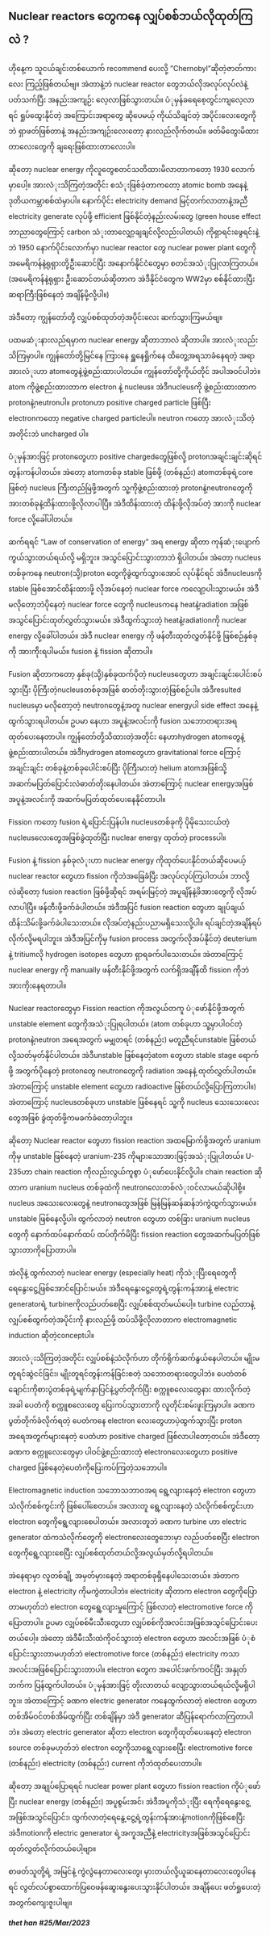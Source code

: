 
## **Nuclear reactors** **တွေကနေ လျှပ်စစ်ဘယ်လိုထုတ်ကြလဲ** **?**
  

ဟိုနေ့က  သူငယ်ချင်းတစ်ယောက် recommend ပေးလို့ ”Chernobyl”ဆိုတဲ့ဇာတ်ကားလေး  ကြည့်ဖြစ်တယ်ဗျ။  အဲတာနဲ့ဘဲ nuclear reactor တွေဘယ်လိုအလုပ်လုပ်လဲနဲ့ပတ်သက်ပြီး  အနည်းအကျဉ်း  လေ့လာဖြစ်သွားတယ်။  ပံုမှန်ခရေစေ့တွင်းကျလေ့လာရင်  ရှုပ်ထွေးနိုင်တဲ့  အကြောင်းအရာတွေ  ဆိုပေမယ့်  ကိုယ်သိချင်တဲ့  အပိုင်းလေးတွေကိုဘဲ  ရှာဖတ်ဖြစ်တာနဲ့  အနည်းအကျဉ်းလေးတော့  နားလည်လိုက်တယ်။  ဖတ်မိတွေးမိထားတာလေးတွေကို  ချရေးဖြစ်ထားတာလေးပါ။

  

ဆိုတော့ nuclear energy ကိုလူတွေစတင်သတိထားမိလာတာကတော့ 1930 လောက်မှာပေါ့။  အားလံုးသိကြတဲ့အတိုင်း  စသံုးဖြစ်ခဲ့တာကတော့ atomic bomb အနေနဲ့  ဒုတိယကမ္ဘာစစ်ထဲမှာပါ။  နောက်ပိုင်း electricity demand မြင့်တက်လာတာနဲ့အညီ electricity generate လုပ်ဖို့ efficient ဖြစ်နိုင်တဲ့နည်းလမ်းတွေ (green house effect ဘာညာတွေကြောင့် carbon သံုးတာလျှော့ချချင်လို့လည်းပါတယ်) ကိုရှာရင်းဖွေရင်းနဲ့ဘဲ 1950 နောက်ပိုင်းလောက်မှာ nuclear reactor တွေ nuclear power plant တွေကို  အမေရိကန်နဲ့ရုရှားတို့ဦးဆောင်ပြီး  အနောက်နိုင်ငံတွေမှာ  စတင်အသံုးပြုလာကြတယ်။  (အမေရိကန်နဲ့ရုရှား  ဦးဆောင်တယ်ဆိုတာက  အဲဒီနိုင်ငံတွေက WW2မှာ  စစ်နိုင်ထားပြီး  ဆရာကြီးဖြစ်နေတဲ့  အချိန်မို့လို့ပါ။)

  

အဲဒီတော့  ကျွန်တော်တို့  လျှပ်စစ်ထုတ်တဲ့အပိုင်းလေး  ဆက်သွားကြမယ်ဗျ။

  

ပထမဆံုးနားလည်ရမှာက nuclear energy ဆိုတာဘာလဲ  ဆိုတာပါ။  အားလံုးလည်းသိကြမှာပါ။  ကျွန်တော်တို့မြင်နေ  ကြားနေ  ရှူနေရှိုက်နေ  ထိတွေ့အရသာခံနေရတဲ့  အရာအားလံုးဟာ atomတွေနဲ့ဖွဲ့စည်းထားပါတယ်။  ကျွန်တော်တို့ကိုယ်တိုင်  အပါအဝင်ပါဘဲ။ atom ကိုဖွဲ့စည်းထားတာက electron နဲ့ nucleus။  အဲဒီnucleusကို  ဖွဲ့စည်းထားတာက protonနဲ့neutronပါ။ protonဟာ positive charged particle ဖြစ်ပြီး electronကတော့ negative charged particleပါ။ neutron ကတော့  အားလံုးသိတဲ့အတိုင်းဘဲ uncharged ပါ။

  

ပံုမှန်အားဖြင့် protonတွေဟာ positive chargedတွေဖြစ်လို့ protonအချင်းချင်းဆိုရင်  တွန်းကန်ပါတယ်။  အဲတော့ atomတစ်ခု stable ဖြစ်ဖို့ (တစ်နည်း) atomတစ်ခုရဲ့core ဖြစ်တဲ့ nucleus ကြီးတည်မြဲဖို့အတွက်  သူ့ကိုဖွဲ့စည်းထားတဲ့ protonနဲ့neutronတွေကို  အားတစ်ခုနဲ့ထိန်းထားဖို့လိုလာပါပြီ။  အဲဒီထိန်းထားတဲ့ ထိန်းဖို့လိုအပ်တဲ့ အားကို nuclear force လို့ခေါ်ပါတယ်။

  

ဆက်ရရင် “Law of conservation of energy” အရ energy ဆိုတာ  ကုန်ဆံုးပျောက်ကွယ်သွားတယ်ရယ်လို့  မရှိဘူး။  အသွင်ပြောင်းသွားတာဘဲ  ရှိပါတယ်။  အဲတော့ nucleus တစ်ခုကနေ neutron(သို့)proton တွေကိုခွဲထွက်သွားအောင်  လုပ်နိုင်ရင်  အဲဒီnucleusကို stable ဖြစ်အောင်ထိန်းထားဖို့  လိုအပ်နေတဲ့ nuclear force ကလျော့ပါးသွားမယ်။  အဲဒီမလိုတော့ဘဲပိုနေတဲ့ nuclear force တွေကို nucleusကနေ heatနဲ့radiation အဖြစ်အသွင်ပြောင်းထုတ်လွှတ်သွားမယ်။  အဲဒီထွက်သွားတဲ့ heatနဲ့radiationကို nuclear energy လို့ခေါ်ပါတယ်။  အဲဒီ nuclear energy ကို  ဖန်တီးထုတ်လွှတ်နိုင်ဖို့  ဖြစ်စဉ်နှစ်ခုကို  အားက်ိုးရပါမယ်။ fusion နဲ့ fission ဆိုတာပါ။

  

Fusion ဆိုတာကတော့  နှစ်ခု(သို့)နှစ်ခုထက်ပိုတဲ့ nucleusတွေဟာ  အချင်းချင်းပေါင်းစပ်သွားပြီး  ပိုကြီးတဲ့nucleusတစ်ခုအဖြစ်  ဓာတ်တိုးသွားတဲ့ဖြစ်စဉ်ပါ။  အဲဒီresulted nucleusမှာ  မလိုတော့တဲ့ neutronတွေနဲ့အတူ nuclear energyပါ side effect အနေနဲ့ထွက်သွားရပါတယ်။  ဥပမာ  နေဟာ  အပူနဲ့အလင်းကို fusion သဘောတရားအရ  ထုတ်ပေးနေတာပါ။  ကျွန်တော်တို့သိထားတဲ့အတိုင်း  နေဟာhydrogen atomတွေနဲ့ဖွဲ့စည်းထားပါတယ်။  အဲဒီhydrogen atomတွေဟာ gravitational force ကြောင့်အချင်းချင်း  တစ်ခုနဲ့တစ်ခုပေါင်းစပ်ပြီး  ပိုကြီးမားတဲ့ helium atomအဖြစ်သို့  အဆက်မပြတ်ပြောင်းလဲဓာတ်တိုးနေပါတယ်။  အဲတာကြောင့် nuclear energyအဖြစ်  အပူနဲ့အလင်းကို  အဆက်မပြတ်ထုတ်ပေးနေနိုင်တာပါ။

  

Fission ကတော့ fusion ရဲ့ပြောင်းပြန်ပါ။ nucleusတစ်ခုကို  ပိုမိုသေးငယ်တဲ့ nucleusလေးတွေအဖြစ်ခွဲထုတ်ပြီး nuclear energy ထုတ်တဲ့ processပါ။

  

Fusion နဲ့ fission နှစ်ခုလံုးဟာ nuclear energy ကိုထုတ်ပေးနိုင်တယ်ဆိုပေမယ့် nuclear reactor တွေဟာ fission ကိုဘဲအခြေခံပြီး  အလုပ်လုပ်ကြပါတယ်။  ဘာလို့လဲဆိုတော့ fusion reaction ဖြစ်ဖို့ဆိုရင်  အရမ်းမြင့်တဲ့  အပူချိန်နဲ့ဖိအားတွေကို  လိုအပ်လာပါပြီ။  ဖန်တီးဖို့ခက်ခဲပါတယ်။  အဲဒီအပြင် fusion reaction တွေဟာ  ချုပ်ချယ်ထိန်းသိမ်းဖို့ခက်ခဲပါသေးတယ်။  လိုအပ်တဲ့နည်းပညာမရှိသေးလို့ပါ။  ရပ်ချင်တဲ့အချိန်ရပ်လိုက်လို့မရပါဘူး။  အဲဒီအပြင်ကိုမှ fusion process အတွက်လိုအပ်နိုင်တဲ့ deuterium နဲ့ tritiumလို hydrogen isotopes တွေဟာ  ရှာရခက်ပါသေးတယ်။  အဲတာကြောင့် nuclear energy ကို manually ဖန်တီးနိုင်ဖို့အတွက်  လက်ရှိအချိိန်ထိ fission ကိုဘဲအားကိုးနေရတာပါ။

  

Nuclear reactorတွေမှာ Fission reaction ကိုအလွယ်တကူ  ပံုဖော်နိုင်ဖို့အတွက် unstable element တွေကိုအသံုးပြုရပါတယ်။ (atom တစ်ခုဟာ  သူ့မှာပါဝင်တဲ့ protonနဲ့neutron အရေအတွက်  မမျှတရင် (တစ်နည်း) မတူညီရင်unstable ဖြစ်တယ်လို့သတ်မှတ်နိုင်ပါတယ်။  အဲဒီunstable ဖြစ်နေတဲ့atom တွေဟာ stable stage ရောက်ဖို့  အတွက်ပိုနေတဲ့ protonတွေ neutronတွေကို radiation အနေနဲ့  ထုတ်လွှတ်ပါတယ်။  အဲတာကြောင့် unstable element တွေဟာ radioactive ဖြစ်တယ်လို့ပြောကြတာပါ။) အဲတာကြောင့် nucleusတစ်ခုဟာ unstable ဖြစ်နေရင်  သူ့ကို nucleus သေးသေးလေးတွေအဖြစ်  ခွဲထုတ်ဖို့ကမခက်ခဲတော့ပါဘူး။

  

ဆိုတော့ Nuclear reactor တွေဟာ fission reaction အထမြောက်ဖို့အတွက် uranium ကိုမှ unstable ဖြစ်နေတဲ့ uranium-235 ကိုများသောအားဖြင့်အသံုးပြုပါတယ်။ U-235ဟာ chain reaction ကိုလည်းလွယ်ကူစွာ  ပံုဖော်ပေးနိုင်လို့ပါ။ chain reaction ဆိုတာက uranium nucleus တစ်ခုထဲကို neutronလေးတစ်လံုးဝင်လာမယ်ဆိုပါစို့။ nucleus အသေးလေးတွေနဲ့ neutronတွေအဖြစ်  မြန်မြန်ဆန်ဆန်ဘဲကွဲထွက်သွားမယ်။ unstable ဖြစ်နေလို့ပါ။  ထွက်လာတဲ့ neutron တွေဟာ  တစ်ခြား uranium nucleus တွေကို  နောက်ထပ်နောက်ထပ်  ထပ်တိုက်မိပြီး fission reaction တွေအဆက်မပြတ်ဖြစ်သွားတာကိုပြောတာပါ။

  

အဲလိုနဲ့  ထွက်လာတဲ့ nuclear energy (especially heat) ကိုသံုးပြီးရေတွေကို  ရေနွေးငွေ့ဖြစ်အောင်ပြောင်းမယ်။  အဲဒီရေနွေးငွေ့တွေရဲ့တွန်းကန်အားနဲ့ electric generatorရဲ့ turbineကိုလည်ပတ်စေပြီး  လျှပ်စစ်ထုတ်မယ်ပေါ့။ turbine လည်တာနဲ့လျှပ်စစ်ထွက်တဲ့အပိုင်းကို  နားလည်ဖို့  ထပ်သိဖို့လိုလာတာက electromagnetic induction ဆိုတဲ့conceptပါ။

  

အားလံုးသိကြတဲ့အတိုင်း  လျှပ်စစ်နဲ့သံလိုက်ဟာ  တိုက်ရိုက်ဆက်နွယ်နေပါတယ်။  မျိုးမတူရင်ဆွဲငင်ခြင်း၊  မျိုးတူရင်တွန်းကန်ခြင်းစတဲ့  သဘောတရားတွေပါဘဲ။  ပေတံတစ်ချောင်းကိုစားပွဲတစ်ခုရဲ့မျက်နှာပြင်နဲ့ပွတ်တိုက်ပြီး  စက္ကူစလေးတွေနား  ထားလိုက်တဲ့အခါ  ပေတံကို  စက္ကူစလေးတွေ  ပြေးကပ်သွားတာကို  လူတိုင်းစမ်းဖူးကြမှာပါ။  ခဏကပွတ်တိုက်ခံလိုက်ရတဲ့  ပေတံကနေ electron လေးတွေဟာပဲ့ထွက်သွားပြီး proton အရေအတွက်များနေတဲ့  ပေတံဟာ positive charged ဖြစ်လာပါတော့တယ်။  အဲဒီတော့  ခဏက  စက္ကူလေးတွေမှာ  ပါဝင်ဖွဲ့စည်းထားတဲ့ electronလေးတွေဟာ positive charged ဖြစ်နေတဲ့ပေတံကိုပြေးကပ်ကြတဲ့သဘောပါ။

  

Electromagnetic induction သဘောသဘာဝအရ  ရွေ့လျားနေတဲ့ electron တွေဟာ  သံလိုက်စစ်ကွင်းကို  ဖြစ်ပေါ်စေတယ်။  အလားတူ  ရွေ့လျားနေတဲ့  သံလိုက်စစ်ကွင်းဟာ electron တွေကိုရွေ့လျားစေပါတယ်။  အလားတူဘဲ  ခဏက turbine ဟာ electric generator ထဲကသံလိုက်တွေကို electronလေးတွေဘေးမှာ  လည်ပတ်စေပြီး electron တွေကိုရွေ့လျားစေပြီး  လျှပ်စစ်ထုတ်တယ်လို့အလွယ်မှတ်လို့ရပါတယ်။

  

အဲနေရာမှာ  လူတစ်ချို့  အမှတ်မှားနေတဲ့  အရာတစ်ခုရှိနေပါသေးတယ်။  အဲတာက electron နဲ့ electricity ကိုမကွဲတာပါဘဲ။ electricity ဆိုတာက electron တွေကိုပြောတာမဟုတ်ဘဲ electron တွေရွေ့လျားမှုကြောင့်  ဖြစ်လာတဲ့ electromotive force ကိုပြောတာပါ။  ဥပမာ  လျှပ်စစ်မီးသီးတွေဟာ  လျှပ်စစ်ကိုအလင်းအဖြစ်အသွင်ပြောင်းပေးတယ်ပေါ့။  အဲတော့  အဲဒီမီးသီးထဲကိုဝင်သွားတဲ့ electron တွေဟာ  အလင်းအဖြစ်  ပံုစံပြောင်းသွားတာမဟုတ်ဘဲ electromotive force (တစ်နည်း) electricity ကသာ  အလင်းအဖြစ်ပြောင်းသွားတာပါ။ electron တွေက  အပေါင်းဖက်ကဝင်ပြီး  အနှုတ်ဘက်က  ပြန်ထွက်ပါတယ်။  ပံုမှန်အားဖြင့်  တိုးလာတယ်  လျော့သွားတယ်ရယ်လို့မရှိပါဘူး။  အဲတာကြောင့်  ခဏက electric generator ကနေထွက်လာတဲ့ electron တွေဟာ  တစ်အိမ်ဝင်တစ်အိမ်ထွက်ပြီး  တစ်ချိန်မှာ  အဲဒီ generator ဆီပြန်ရောက်လာကြတာပါဘဲ။  အဲတော့ electric generator ဆိုတာ electron တွေကိုထုတ်ပေးနေတဲ့ electron source တစ်ခုမဟုတ်ဘဲ electron တွေကိုသာရွေ့လျားစေပြီး electromotive force (တစ်နည်း) electricity (တစ်နည်း) current ကိုဘဲထုတ်ပေးတာပါ။

  

ဆိုတော့  အချုပ်ပြောရရင် nuclear power plant တွေဟာ fission reaction ကိုပံုဖော်ပြီး nuclear energy (တစ်နည်း) အပူစွမ်းအင်၊  အဲဒီအပူကိုသံုးပြီး  ရေကိုရေနွေးငွေ့အဖြစ်အသွင်ပြောင်း၊  ထွက်လာတဲ့ရေနွေ့ငွေ့ရဲ့တွန်းကန်အားနဲ့motionကိုဖြစ်စေပြီး  အဲဒီmotionကို electric generator ရဲ့အကူအညီနဲ့ electricityအဖြစ်အသွင်ပြောင်းထုတ်လွှတ်လိုက်တယ်ပေါ့ဗျာ။

  

စာဖတ်သူတို့ရဲ့  အမြင်နဲ့  ကွဲလွဲနေတာလေးတွေ၊  မှားတယ်လို့ယူဆနေတာလေးတွေပါနေရင်  လွတ်လပ်စွာထောက်ပြဝေဖန်ဆွေးနွေးပေးသွားနိုင်ပါတယ်။  အချိန်ပေး  ဖတ်ရှုပေးတဲ့အတွက်ကျေးဇူးပါဗျ။

  

***thet han**
***#25/Mar/2023****

